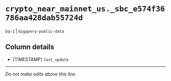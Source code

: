 # `crypto_near_mainnet_us._sbc_e574f36786aa428dab55724d`
`bq-1` | `bigquery-public-data`

## Column details
* [TIMESTAMP] `last_update`

-------------------------------------------------------------------------------
*Do not make edits above this line.*
